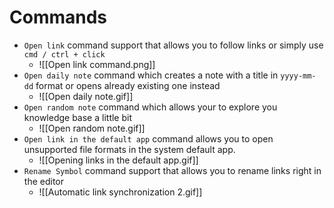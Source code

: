 # Commands

- `Open link` command support that allows you to follow links or simply use `cmd / ctrl + click`
  - ![[Open link command.png]]
- `Open daily note` command which creates a note with a title in `yyyy-mm-dd` format or opens already existing one instead
  - ![[Open daily note.gif]]
- `Open random note` command which allows your to explore you knowledge base a little bit
  - ![[Open random note.gif]]
- `Open link in the default app` command allows you to open unsupported file formats in the system default app.
  - ![[Opening links in the default app.gif]]
- `Rename Symbol` command support that allows you to rename links right in the editor
  - ![[Automatic link synchronization 2.gif]]
